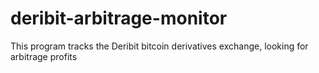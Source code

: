 # deribit-arbitrage-monitor
This program tracks the Deribit bitcoin derivatives exchange, looking for arbitrage profits
